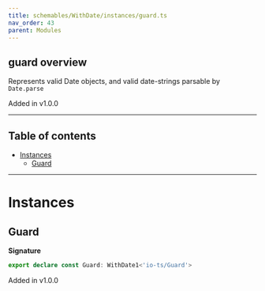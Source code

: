 ```yaml
---
title: schemables/WithDate/instances/guard.ts
nav_order: 43
parent: Modules
---
```


## guard overview

Represents valid Date objects, and valid date-strings parsable by `Date.parse`

Added in v1.0.0

---

<h2 class="text-delta">Table of contents</h2>

- [Instances](#instances)
  - [Guard](#guard)

---

# Instances

## Guard

**Signature**

```ts
export declare const Guard: WithDate1<'io-ts/Guard'>
```

Added in v1.0.0
